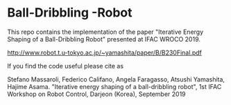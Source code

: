 # Ball-Dribbling -Robot

This repo contains the implementation of the paper "Iterative Energy Shaping of a Ball-Dribbling Robot" presented at IFAC WROCO 2019.

http://www.robot.t.u-tokyo.ac.jp/~yamashita/paper/B/B230Final.pdf

If you find the code useful please cite as 

Stefano Massaroli, Federico Califano, Angela Faragasso, Atsushi Yamashita, Hajime Asama. "Iterative energy shaping of a ball-dribbling robot", 1st IFAC Workshop on Robot Control, Darjeon (Korea), September 2019
